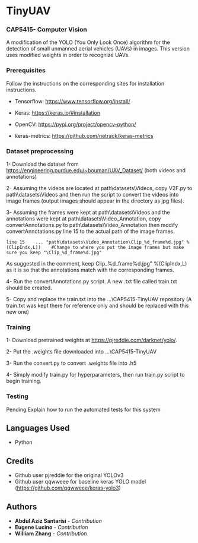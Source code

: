 # TinyUAV
### CAP5415- Computer Vision

A modification of the YOLO (You Only Look Once) algorithm for the detection of small unmanned aerial vehicles (UAVs) in images. This version uses modified weights in order to recognize UAVs.


### Prerequisites

Follow the instructions on the corresponding sites for installation instructions.
* Tensorflow: https://www.tensorflow.org/install/
* Keras: https://keras.io/#installation
* OpenCV: https://pypi.org/project/opencv-python/

* keras-metrics: https://github.com/netrack/keras-metrics

### Dataset preprocessing

1- Download the dataset from https://engineering.purdue.edu/~bouman/UAV_Dataset/ (both videos and annotations)

2- Assuming the videos are located at path\datasets\Videos, copy V2F.py to path\datasets\Videos and then run the script to convert the videos into image frames (output images should appear in the directory as jpg files). 

3- Assuming the frames were kept at path\datasets\Videos and the annotations were kept at path\datasets\Video_Annotation, copy convertAnnotations.py to path\datasets\Video_Annotation then modify convertAnnotations.py line 15 to the actual path of the image frames. 
```
line 15    ... "path\datasets\Video_Annotation\Clip_%d_frame%d.jpg" %(ClipIndx,L))    #Change to where you put the image frames but make sure you keep "\Clip_%d_frame%d.jpg"
```
As suggested in the comment, keep Clip_%d_frame%d.jpg" %(ClipIndx,L) as it is so that the annotations match with the corresponding frames.

4- Run the convertAnnotations.py script. A new .txt file called train.txt should be created.

5- Copy and replace the train.txt into the ...\CAP5415-TinyUAV repository (A train.txt was kept there for reference only and should be replaced with this new one)

### Training
1- Download pretrained weights at https://pjreddie.com/darknet/yolo/.

2- Put the .weights file downloaded into ...\CAP5415-TinyUAV

3- Run the convert.py to convert .weights file into .h5

4- Simply modify train.py for hyperparameters, then run train.py script to begin training.


### Testing 

Pending
Explain how to run the automated tests for this system


## Languages Used

* Python


## Credits

* Github user pjreddie for the original YOLOv3 
* Github user qqwweee for baseline keras YOLO model (https://github.com/qqwweee/keras-yolo3)



## Authors

* **Abdul Aziz Santarisi** - *Contribution*
* **Eugene Lucino** - *Contribution*
* **William Zhang** - *Contribution*
